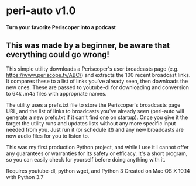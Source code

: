 # peri-auto v1.0
#### Turn your favorite Periscoper into a podcast


## This was made by a beginner, be aware that everything could go wrong!

This simple utility downloads a Periscoper's user broadcasts page (e.g. https://www.periscope.tv/ABC/) and extracts the 100 recent broadcast links. It compares these to a list of links you've already seen, then downloads the new ones. These are passed to youtube-dl for downloading and conversion to 64k .m4a files with appropriate names.

The utility uses a prefs.txt file to store the Periscoper's broadcasts page URL, and the list of links to broadcasts you've already seen (peri-auto will generate a new prefs.txt if it can't find one on startup). Once you give it the target the utility runs and updates lists without any more specific input needed from you. Just run it (or schedule it!) and any new broadcasts are now audio files for you to listen to.

This was my first production Python project, and while I use it I cannot offer any guarantees or warranties for its safety or efficacy. It's a short program, so you can easily check for yourself before doing anything with it.

Requires youtube-dl, python wget, and Python 3
Created on Mac OS X 10.14 with Python 3.7
